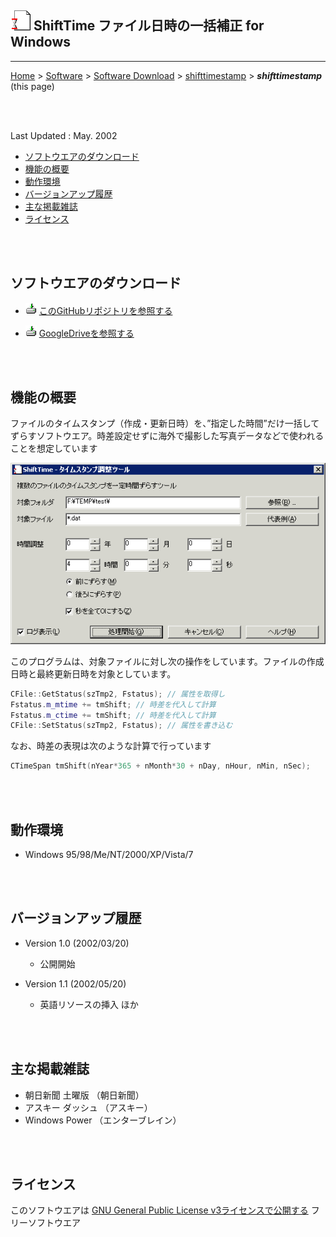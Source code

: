 ## ![icon](readme_pics/softdown-ico-copytime.gif) ShiftTime ファイル日時の一括補正 for Windows<!-- omit in toc -->

---
[Home](https://oasis3855.github.io/webpage/) > [Software](https://oasis3855.github.io/webpage/software/index.html) > [Software Download](https://oasis3855.github.io/webpage/software/software-download.html) > [shifttimestamp](../shifttimestamp/README.md) > ***shifttimestamp*** (this page)

<br />
<br />

Last Updated : May. 2002

- [ソフトウエアのダウンロード](#ソフトウエアのダウンロード)
- [機能の概要](#機能の概要)
- [動作環境](#動作環境)
- [バージョンアップ履歴](#バージョンアップ履歴)
- [主な掲載雑誌](#主な掲載雑誌)
- [ライセンス](#ライセンス)

<br />
<br />

## ソフトウエアのダウンロード

- ![download icon](../readme_pics/soft-ico-download-darkmode.gif)   [このGitHubリポジトリを参照する](../shifttimestamp/download) 

- ![download icon](../readme_pics/soft-ico-download-darkmode.gif)   [GoogleDriveを参照する](https://drive.google.com/drive/folders/0B7BSijZJ2TAHNzgwNmRiN2YtY2YxYy00OWMwLWFlNzMtOTBhZDgxNzI1YTY1?resourcekey=0-k1Lp-ppPGMgmtOrJXtJZUA)

<br />
<br />

## 機能の概要

ファイルのタイムスタンプ（作成・更新日時）を、”指定した時間”だけ一括してずらすソフトウエア。時差設定せずに海外で撮影した写真データなどで使われることを想定しています

![メインダイアログ](readme_pics/soft-shifttime.gif)

このプログラムは、対象ファイルに対し次の操作をしています。ファイルの作成日時と最終更新日時を対象としています。

```C++
CFile::GetStatus(szTmp2, Fstatus); // 属性を取得し
Fstatus.m_mtime += tmShift; // 時差を代入して計算
Fstatus.m_ctime += tmShift; // 時差を代入して計算
CFile::SetStatus(szTmp2, Fstatus); // 属性を書き込む
```

なお、時差の表現は次のような計算で行っています

```C++
CTimeSpan tmShift(nYear*365 + nMonth*30 + nDay, nHour, nMin, nSec);
```

<br />
<br />

## 動作環境

- Windows 95/98/Me/NT/2000/XP/Vista/7 

<br />
<br />

## バージョンアップ履歴

- Version 1.0 (2002/03/20)

  - 公開開始 

- Version 1.1 (2002/05/20)

  - 英語リソースの挿入 ほか 

<br />
<br />

## 主な掲載雑誌

- 朝日新聞 土曜版 （朝日新聞） 
- アスキー ダッシュ （アスキー） 
- Windows Power （エンターブレイン） 

<br />
<br />

## ライセンス

このソフトウエアは [GNU General Public License v3ライセンスで公開する](https://gpl.mhatta.org/gpl.ja.html) フリーソフトウエア
